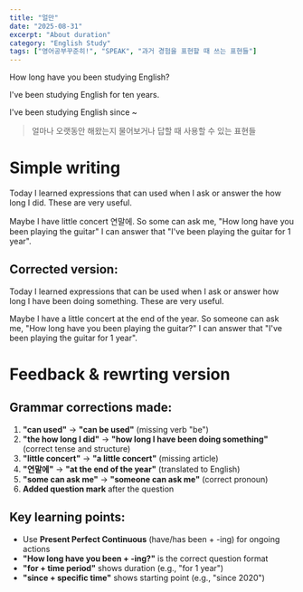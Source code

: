 ```yaml
---
title: "얼만"
date: "2025-08-31"
excerpt: "About duration"
category: "English Study"
tags: ["영어공부꾸준히!", "SPEAK", "과거 경험을 표현할 때 쓰는 표현들"]
---
```


How long have you been studying English?

I've been studying English for ten years.

I've been studying English since ~

> 얼마나 오랫동안 해왔는지 물어보거나 답할 때 사용할 수 있는 표현들


# Simple writing

Today I learned expressions that can used when I ask or answer the how long I did.
These are very useful.

Maybe I have little concert 연말에. So some can ask me, "How long have you been playing the guitar"
I can answer that "I've been playing the guitar for 1 year".

## Corrected version:

Today I learned expressions that can be used when I ask or answer how long I have been doing something.
These are very useful.

Maybe I have a little concert at the end of the year. So someone can ask me, "How long have you been playing the guitar?"
I can answer that "I've been playing the guitar for 1 year".

# Feedback & rewrting version

## Grammar corrections made:

1. **"can used"** → **"can be used"** (missing verb "be")
2. **"the how long I did"** → **"how long I have been doing something"** (correct tense and structure)
3. **"little concert"** → **"a little concert"** (missing article)
4. **"연말에"** → **"at the end of the year"** (translated to English)
5. **"some can ask me"** → **"someone can ask me"** (correct pronoun)
6. **Added question mark** after the question

## Key learning points:

- Use **Present Perfect Continuous** (have/has been + -ing) for ongoing actions
- **"How long have you been + -ing?"** is the correct question format
- **"for + time period"** shows duration (e.g., "for 1 year")
- **"since + specific time"** shows starting point (e.g., "since 2020")
